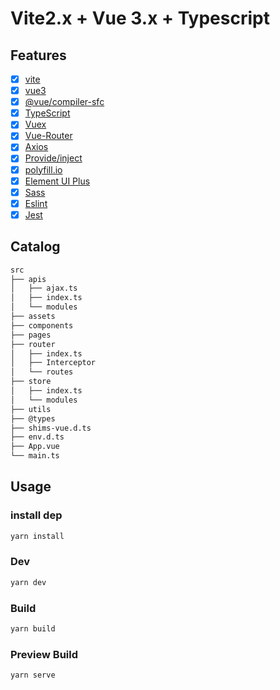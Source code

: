 # Vite2.x + Vue 3.x + Typescript

## Features
* [x] [vite](https://github.com/vitejs/vite)
* [x] [vue3](https://v3.vuejs.org/)
* [x] [@vue/compiler-sfc](https://github.com/vuejs/rfcs/pull/227)
* [x] [TypeScript](https://github.com/microsoft/TypeScript/#readme)
* [x] [Vuex](https://github.com/vuejs/vuex#readme)
* [x] [Vue-Router](https://next.router.vuejs.org/)
* [x] [Axios](https://github.com/axios/axios)
* [x] [Provide/inject](https://v3.vuejs.org/guide/component-provide-inject.html#provide-inject)
* [x] [polyfill.io](https://github.com/Financial-Times/polyfill-service)
* [x] [Element UI Plus](https://github.com/element-plus/element-plus)
* [x] [Sass](https://github.com/sass/sass)
* [x] [Eslint](https://eslint.org/)
* [x] [Jest](https://jestjs.io/)

## Catalog
```sh
src
├── apis
│   ├── ajax.ts
│   ├── index.ts
│   └── modules 
├── assets
├── components 
├── pages
├── router
│   ├── index.ts
│   ├── Interceptor
│   └── routes
├── store
│   ├── index.ts
│   └── modules
├── utils
├── @types
├── shims-vue.d.ts
├── env.d.ts
├── App.vue
└── main.ts
```
## Usage
### install dep
```sh
yarn install
```

### Dev
```sh
yarn dev
```

### Build
```sh
yarn build
```

### Preview Build
```sh
yarn serve
```
